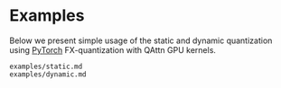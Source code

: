 # Examples

Below we present simple usage of the static and dynamic quantization using [PyTorch](https://pytorch.org/) FX-quantization with QAttn GPU kernels.


```{toctree}
examples/static.md
examples/dynamic.md
```
